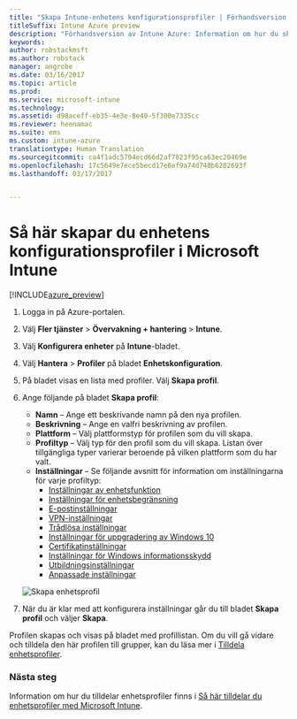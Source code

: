 ```yaml
---
title: "Skapa Intune-enhetens konfigurationsprofiler | Förhandsversion av Intune Azure"
titleSuffix: Intune Azure preview
description: "Förhandsversion av Intune Azure: Information om hur du skapar Intune-enhetens konfigurationsprofiler."
keywords: 
author: robstackmsft
ms.author: robstack
manager: angrobe
ms.date: 03/16/2017
ms.topic: article
ms.prod: 
ms.service: microsoft-intune
ms.technology: 
ms.assetid: d98aceff-eb35-4e3e-8e40-5f300e7335cc
ms.reviewer: heenamac
ms.suite: ems
ms.custom: intune-azure
translationtype: Human Translation
ms.sourcegitcommit: ca4f1adc5704ecd66d2af7823f95ca63ec20469e
ms.openlocfilehash: 17c5649e7ece5becd17e8ef9a74d748b6202693f
ms.lasthandoff: 03/17/2017


---
```


# <a name="how-to-create-device-configuration-profiles-in-microsoft-intune"></a>Så här skapar du enhetens konfigurationsprofiler i Microsoft Intune

[!INCLUDE[azure_preview](../includes/azure_preview.md)]


1. Logga in på Azure-portalen.
2. Välj **Fler tjänster** > **Övervakning + hantering** > **Intune**.
3. Välj **Konfigurera enheter** på **Intune**-bladet.
2. Välj **Hantera** > **Profiler** på bladet **Enhetskonfiguration**.
2. På bladet visas en lista med profiler. Välj **Skapa profil**.
3. Ange följande på bladet **Skapa profil**:
    - **Namn** – Ange ett beskrivande namn på den nya profilen.
    - **Beskrivning** – Ange en valfri beskrivning av profilen.
    - **Plattform** – Välj plattformstyp för profilen som du vill skapa.
    - **Profiltyp** – Välj typ för den profil som du vill skapa. Listan över tillgängliga typer varierar beroende på vilken plattform som du har valt.
    - **Inställningar** – Se följande avsnitt för information om inställningarna för varje profiltyp:
        -  [Inställningar av enhetsfunktion](/intune-azure/configure-devices/how-to-configure-device-features)
        -  [Inställningar för enhetsbegränsning](/intune-azure/configure-devices/how-to-configure-device-restrictions)
        -  [E-postinställningar](/intune-azure/configure-devices/how-to-configure-email-settings)
        -  [VPN-inställningar](/intune-azure/configure-devices/how-to-configure-vpn-settings)
        -  [Trådlösa inställningar](/intune-azure/configure-devices/how-to-configure-wi-fi-settings)
        -  [Inställningar för uppgradering av Windows 10](/intune-azure/configure-devices/how-to-configure-windows-10-edition-upgrade)
        -  [Certifikatinställningar](/intune-azure/configure-devices/how-to-configure-certificates)
        -  [Inställningar för Windows informationsskydd](/intune-azure/configure-devices/how-to-configure-windows-information-protection)
        -  [Utbildningsinställningar](/intune-azure/configure-devices/how-to-configure-education-settings)
        -  [Anpassade inställningar](/intune-azure/configure-devices/how-to-configure-custom-settings)

    ![Skapa enhetsprofil](./media/create-device-profile.png)
4. När du är klar med att konfigurera inställningar går du till bladet **Skapa profil** och väljer **Skapa**.

Profilen skapas och visas på bladet med profillistan.
Om du vill gå vidare och tilldela den här profilen till grupper, kan du läsa mer i [Tilldela enhetsprofiler](how-to-assign-device-profiles.md).


### <a name="next-steps"></a>Nästa steg
Information om hur du tilldelar enhetsprofiler finns i [Så här tilldelar du enhetsprofiler med Microsoft Intune](/intune-azure/configure-devices/how-to-assign-device-profiles).

